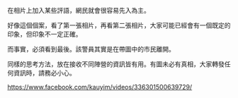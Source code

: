 在相片上加入某些評語，網民就會很容易先入為主。

好像這個個案，看了第一張相片，再看第二張相片，大家可能已經會有一個既定的印象，但印象不一定正確。

而事實，必須看到最後。該警員其實是在帶圖中的市民離開。

同樣的思考方法，放在接收不同陣營的資訊皆有用。有圖未必有真相，大家轉發任何資訊時，請務必小心。

https://www.facebook.com/kauyim/videos/336301500639729/

